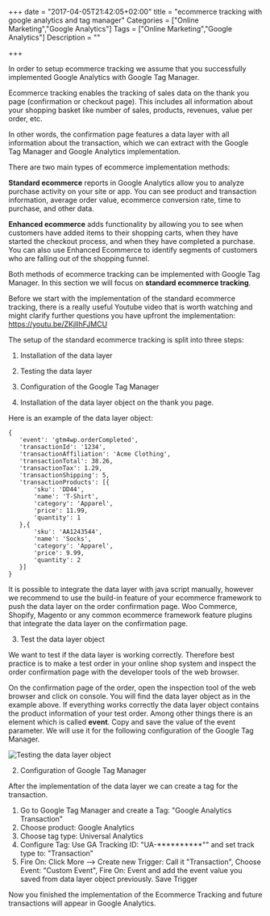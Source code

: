 +++
date = "2017-04-05T21:42:05+02:00"
title = "ecommerce tracking with google analytics and tag manager"
Categories = ["Online Marketing","Google Analytics"]
Tags = ["Online Marketing","Google Analytics"]
Description = ""

+++

In order to setup ecommerce tracking we assume that you successfully implemented Google Analytics with Google Tag Manager.  

Ecommerce tracking enables the tracking of sales data on the thank you page (confirmation or checkout page). This includes all information about your shopping basket like number of sales, products, revenues, value per order, etc.

In other words, the confirmation page features a data layer with all information about the transaction, which we can extract with the Google Tag Manager and Google Analytics implementation.

There are two main types of ecommerce implementation methods:

**Standard ecommerce** reports in Google Analytics allow you to analyze purchase activity on your site or app. You can see product and transaction information, average order value, ecommerce conversion rate, time to purchase, and other data.

**Enhanced ecommerce** adds functionality by allowing you to see when customers have added items to their shopping carts, when they have started the checkout process, and when they have completed a purchase. You can also use Enhanced Ecommerce to identify segments of customers who are falling out of the shopping funnel.

Both methods of ecommerce tracking can be implemented with Google Tag Manager. In this section we will focus on **standard ecommerce tracking**.

Before we start with the implementation of the standard ecommerce tracking, there is a really useful Youtube video that is worth watching and might clarify further questions you have upfront the implementation: <https://youtu.be/ZKjlIhFJMCU>

The setup of the standard ecommerce tracking is split into three steps:

1. Installation of the data layer
2. Testing the data layer
3. Configuration of the Google Tag Manager

1. Installation of the data layer object on the thank you page.

Here is an example of the data layer object:

```
{   
   'event': 'gtm4wp.orderCompleted',
   'transactionId': '1234',
   'transactionAffiliation': 'Acme Clothing',
   'transactionTotal': 38.26,
   'transactionTax': 1.29,
   'transactionShipping': 5,
   'transactionProducts': [{
       'sku': 'DD44',
       'name': 'T-Shirt',
       'category': 'Apparel',
       'price': 11.99,
       'quantity': 1
   },{
       'sku': 'AA1243544',
       'name': 'Socks',
       'category': 'Apparel',
       'price': 9.99,
       'quantity': 2
   }]
}
```
It is possible to integrate the data layer with java script manually, however we recommend to use the build-in feature of your ecommerce framework to push the data layer on the order confirmation page. Woo Commerce, Shopify, Magento or any common ecommerce framework feature plugins that integrate the data layer on the confirmation page.

3. Test the data layer object

We want to test if the data layer is working correctly. Therefore best practice is to make a test order in your online shop system and inspect the order confirmation page with the developer tools of the web browser.

On the confirmation page of the order, open the inspection tool of the web browser and click on console. You will find the data layer object as in the example above. If everything works correctly the data layer object contains the product information of your test order. Among other things there is an element which is called **event**. Copy and save the value of the event parameter. We will use it for the following configuration of the Google Tag Manager.

![Testing the data layer object](img/gtm3_small.png)

2. Configuration of Google Tag Manager

After the implementation of the data layer we can create a tag for the transaction.

1. Go to Google Tag Manager and create a Tag: "Google Analytics Transaction"
2. Choose product: Google Analytics
3. Choose tag type: Universal Analytics
4. Configure Tag: Use GA Tracking ID: "UA-**********"" and set track type to: "Transaction"
5. Fire On: Click More --> Create new Trigger: Call it "Transaction", Choose Event: "Custom Event", Fire On: Event and add the event value you saved from data layer object previously. Save Trigger

Now you finished the implementation of the Ecommerce Tracking and future transactions will appear in Google Analytics.
